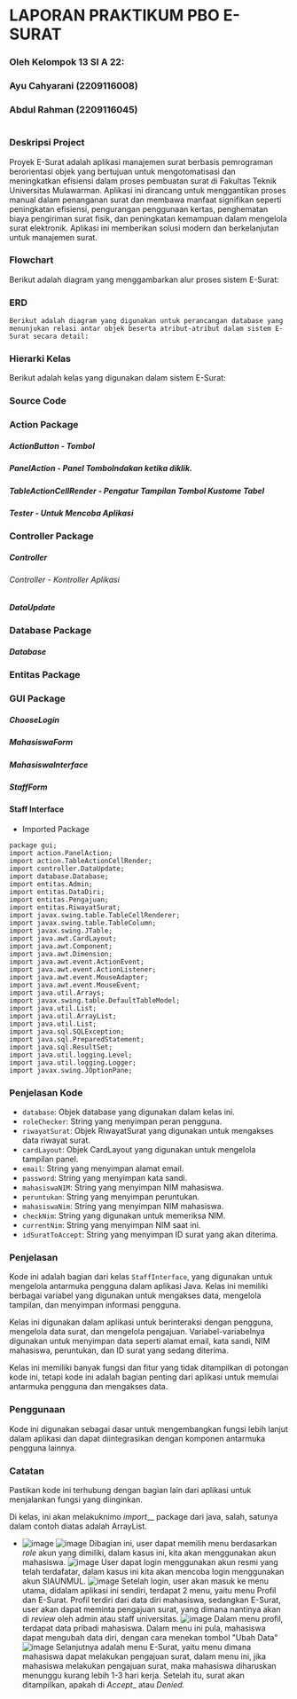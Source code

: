 # LAPORAN PRAKTIKUM PBO E-SURAT
### Oleh Kelompok 13 SI A 22:
### Ayu Cahyarani (2209116008)
### Abdul Rahman (2209116045)
#
### Deskripsi Project
Proyek E-Surat adalah aplikasi manajemen surat berbasis pemrograman berorientasi objek yang bertujuan untuk mengotomatisasi dan meningkatkan efisiensi dalam proses pembuatan surat di Fakultas Teknik Universitas Mulawarman. Aplikasi ini dirancang untuk menggantikan proses manual dalam penanganan surat dan membawa manfaat signifikan seperti peningkatan efisiensi, pengurangan penggunaan kertas, penghematan biaya pengiriman surat fisik, dan peningkatan kemampuan dalam mengelola surat elektronik. Aplikasi ini memberikan solusi modern dan berkelanjutan untuk manajemen surat.
### Flowchart
Berikut adalah diagram yang menggambarkan alur proses sistem E-Surat:


### ERD

``Berikut adalah diagram yang digunakan untuk perancangan database yang menunjukan relasi antar objek beserta atribut-atribut dalam sistem E-Surat secara detail:``


### Hierarki Kelas
Berikut adalah kelas yang digunakan dalam sistem E-Surat:



### Source Code
### Action Package
##### ActionButton - Tombol 
##### PanelAction - Panel Tombolndakan ketika diklik.
##### TableActionCellRender - Pengatur Tampilan Tombol Kustome Tabel
##### Tester - Untuk Mencoba Aplikasi

### Controller Package
##### Controller
###### Controller - Kontroller Aplikasi
##### DataUpdate 

### Database Package
##### Database

### Entitas Package

### GUI Package
##### ChooseLogin
##### MahasiswaForm
##### MahasiswaInterface
##### StaffForm

#### Staff Interface
- Imported Package
```
package gui;
import action.PanelAction;
import action.TableActionCellRender;
import controller.DataUpdate;
import database.Database;
import entitas.Admin;
import entitas.DataDiri;
import entitas.Pengajuan;
import entitas.RiwayatSurat;
import javax.swing.table.TableCellRenderer;
import javax.swing.table.TableColumn;
import javax.swing.JTable;
import java.awt.CardLayout;
import java.awt.Component;
import java.awt.Dimension;
import java.awt.event.ActionEvent;
import java.awt.event.ActionListener;
import java.awt.event.MouseAdapter;
import java.awt.event.MouseEvent;
import java.util.Arrays;
import javax.swing.table.DefaultTableModel;
import java.util.List;
import java.util.ArrayList;
import java.util.List;
import java.sql.SQLException;
import java.sql.PreparedStatement;
import java.sql.ResultSet;
import java.util.logging.Level;
import java.util.logging.Logger;
import javax.swing.JOptionPane;
````
### Penjelasan Kode
- `database`: Objek database yang digunakan dalam kelas ini.
- `roleChecker`: String yang menyimpan peran pengguna.
- `riwayatSurat`: Objek RiwayatSurat yang digunakan untuk mengakses data riwayat surat.
- `cardLayout`: Objek CardLayout yang digunakan untuk mengelola tampilan panel.
- `email`: String yang menyimpan alamat email.
- `password`: String yang menyimpan kata sandi.
- `mahasiswaNIM`: String yang menyimpan NIM mahasiswa.
- `peruntukan`: String yang menyimpan peruntukan.
- `mahasiswaNim`: String yang menyimpan NIM mahasiswa.
- `checkNim`: String yang digunakan untuk memeriksa NIM.
- `currentNim`: String yang menyimpan NIM saat ini.
- `idSuratToAccept`: String yang menyimpan ID surat yang akan diterima.

### Penjelasan
Kode ini adalah bagian dari kelas `StaffInterface`, yang digunakan untuk mengelola antarmuka pengguna dalam aplikasi Java. Kelas ini memiliki berbagai variabel yang digunakan untuk mengakses data, mengelola tampilan, dan menyimpan informasi pengguna.

Kelas ini digunakan dalam aplikasi untuk berinteraksi dengan pengguna, mengelola data surat, dan mengelola pengajuan. Variabel-variabelnya digunakan untuk menyimpan data seperti alamat email, kata sandi, NIM mahasiswa, peruntukan, dan ID surat yang sedang diterima.

Kelas ini memiliki banyak fungsi dan fitur yang tidak ditampilkan di potongan kode ini, tetapi kode ini adalah bagian penting dari aplikasi untuk memulai antarmuka pengguna dan mengakses data.

### Penggunaan
Kode ini digunakan sebagai dasar untuk mengembangkan fungsi lebih lanjut dalam aplikasi dan dapat diintegrasikan dengan komponen antarmuka pengguna lainnya.

### Catatan
Pastikan kode ini terhubung dengan bagian lain dari aplikasi untuk menjalankan fungsi yang diinginkan.

Di kelas, ini akan melakuknimo _import___ package dari java, salah, satunya dalam contoh diatas adalah ArrayList.

- ![image](https://github.com/PA-E-Surat/PBO_Project_E-Surat/assets/126738691/04cb50f8-c49d-4ea7-bed0-2440e7c76768)
![image](https://github.com/PA-E-Surat/PBO_Project_E-Surat/assets/126738691/ccda7616-44af-4639-899e-9cf47290800c)
Dibagian ini, user dapat memilih menu berdasarkan _role_ akun yang dimiliki, dalam kasus ini, kita akan menggunakan akun mahasiswa.
![image](https://github.com/PA-E-Surat/PBO_Project_E-Surat/assets/126738691/ddf5644c-4e36-4558-ad2e-8624e2acaa55)
User dapat login menggunakan akun resmi yang telah terdafatar, dalam kasus ini kita akan mencoba login menggunakan akun SIAUNMUL.
![image](https://github.com/PA-E-Surat/PBO_Project_E-Surat/assets/126738691/1190142d-ed15-4d45-8ecb-f3f490c15357)
Setelah login, user akan masuk ke menu utama, didalam aplikasi ini sendiri, terdapat 2 menu, yaitu menu Profil dan E-Surat.
Profil terdiri dari data diri mahasiswa, sedangkan E-Surat, user akan dapat meminta pengajuan surat, yang dimana nantinya akan di _review_ oleh admin atau staff universitas.
![image](https://github.com/PA-E-Surat/PBO_Project_E-Surat/assets/126738691/a99adab9-dc67-406f-adc0-768e9c4840af)
Dalam menu profil, terdapat data pribadi mahasiswa. Dalam menu ini pula, mahasiswa dapat mengubah data diri, dengan cara menekan tombol "Ubah Data"
![image](https://github.com/PA-E-Surat/PBO_Project_E-Surat/assets/126738691/2a9e60b8-1848-4e07-9ebc-bbf71986464d)
Selanjutnya adalah menu E-Surat, yaitu menu dimana mahasiswa dapat melakukan pengajuan surat, dalam menu ini, jika mahasiswa melakukan pengajuan surat, maka mahasiswa diharuskan menunggu kurang lebih 1-3 hari kerja.
Setelah itu, surat akan ditampilkan, apakah di _Accept__ atau _Denied._

